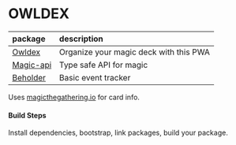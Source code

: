 # OWLDEX

|package|description|
|:------|:----------|
|[Owldex](https://github.com/remunizz/owldex/tree/master/packages/owldex)|Organize your magic deck with this PWA|
|[Magic-api](https://github.com/remunizz/owldex/tree/master/packages/magic-api-http)|Type safe API for magic|
|[Beholder](https://github.com/remunizz/owldex/tree/master/packages/beholder)|Basic event tracker|

Uses [magicthegathering.io](https://magicthegathering.io/) for card info.

#### Build Steps
Install dependencies, bootstrap, link packages, build your package.